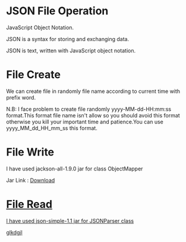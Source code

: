 <html>
  <head></head>
  <body>
    <h1>JSON File Operation</h1>
    <p>JavaScript Object Notation.</p>
    <p>JSON is a syntax for storing and exchanging data.</p>
    <p>JSON is text, written with JavaScript object notation.</p>
    <h1>File Create</h1>
    <p>We can create file in randomly file name according to current time with prefix word.</p>
   <p>N.B: I face problem to create file randomly yyyy-MM-dd-HH:mm:ss format.This format file name isn't allow so you should avoid this format otherwise you kill your important time and patience.You can use yyyy_MM_dd_HH_mm_ss this format.</p>
    <h1>File Write</h1>
    <p>I have used jackson-all-1.9.0 jar for class ObjectMapper</p>
    <p>Jar Link : <a href="http://www.java2s.com/Code/Jar/j/Downloadjacksonall190jar.htm">Download</p>
    <h1>File Read</h1>
    <p>I have used json-simple-1.1 jar for JSONParser class</p>
    <p>glkdgjl</p>
    
  </body>
  </html>
